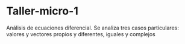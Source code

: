 # Taller-micro-1
Análisis de ecuaciones diferencial. Se analiza tres casos particulares: valores y vectores propios y diferentes, iguales y complejos
